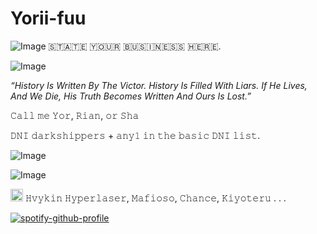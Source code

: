 # Yorii-fuu
![Image](https://github.com/user-attachments/assets/c3f4d3bc-ad4c-461f-96ed-6e338557efff)
​🇸​​🇹​​🇦​​🇹​​🇪​ ​🇾​​🇴​​🇺​​🇷​ ​🇧​​🇺​​🇸​​🇮​​🇳​​🇪​​🇸​​🇸​ ​🇭​​🇪​​🇷​​🇪​.

![Image](https://github.com/user-attachments/assets/cb58b383-3819-4cc0-8f5c-0e646e0fb57a)

*“History Is Written By The Victor. History Is Filled With Liars. If He Lives, And We Die, His Truth Becomes Written And Ours Is Lost.”*

𝙲𝚊𝚕𝚕 𝚖𝚎 𝚈𝚘𝚛, 𝚁𝚒𝚊𝚗, 𝚘𝚛 𝚂𝚑𝚊

𝙳𝙽𝙸 𝚍𝚊𝚛𝚔𝚜𝚑𝚒𝚙𝚙𝚎𝚛𝚜 + 𝚊𝚗𝚢𝟷 𝚒𝚗 𝚝𝚑𝚎 𝚋𝚊𝚜𝚒𝚌 𝙳𝙽𝙸 𝚕𝚒𝚜𝚝.

![Image](https://github.com/user-attachments/assets/db28642e-dae6-4f55-aefc-7230b9d1769f)

![Image](https://github.com/user-attachments/assets/8fcc0433-d0d0-4fd7-85cb-70223629e67b)

<img width="20" height="20" alt="Image" src="https://github.com/user-attachments/assets/94200452-0df0-4d70-829b-6f1e7bcbd49d" /> 𝙷𝚟𝚢𝚔𝚒𝚗 𝙷𝚢𝚙𝚎𝚛𝚕𝚊𝚜𝚎𝚛, 𝙼𝚊𝚏𝚒𝚘𝚜𝚘, 𝙲𝚑𝚊𝚗𝚌𝚎, 𝙺𝚒𝚢𝚘𝚝𝚎𝚛𝚞 . . .

[![spotify-github-profile](https://spotify-github-profile.kittinanx.com/api/view?uid=31cpwmjnrox4ndlfrgthtiviib24&cover_image=true&theme=default&show_offline=false&background_color=121212&interchange=false)](https://github.com/kittinan/spotify-github-profile)
